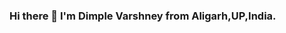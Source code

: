 ### Hi there 👋 I'm Dimple Varshney from Aligarh,UP,India.

<!--
**dimple06varshney/dimple06varshney** is a ✨ _special_ ✨ repository because its `README.md` (this file) appears on your GitHub profile.

Here are some ideas to get you started:
